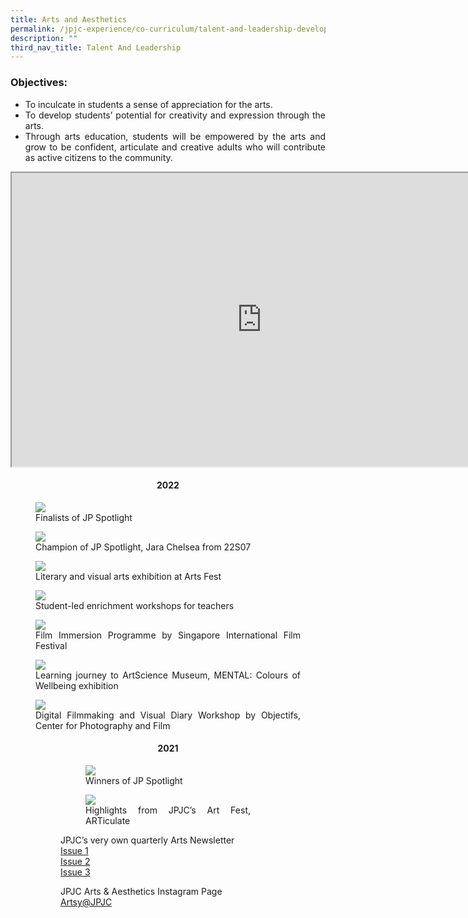 ```yaml
---
title: Arts and Aesthetics
permalink: /jpjc-experience/co-curriculum/talent-and-leadership-development-programme/arts-and-aesthetics/
description: ""
third_nav_title: Talent And Leadership
---
```

<div align=justify>
<h3>
Objectives:</h3>
<ul>
	<li>To inculcate in students a sense of appreciation for the arts.</li>
	<li>To develop students’ potential for creativity and expression through the arts.</li>
	<li>Through arts education, students will be empowered by the arts and grow to be confident, articulate and creative adults who will contribute as active citizens to the community.</li></ul>

<iframe src="https://docs.google.com/document/d/e/2PACX-1vSvFuwJ_CLt62qDf6VmuGqOQN4bBEuGEWB_k6HIGbZrKD6TdeHJS6udxEhdR-h8MH-Dr_lXCYxRBfds/pub?embedded=true" width=800px height=470px scrolling="no"></iframe>

<center><h4>2022</h4></center>
<figure>
<img src="/images/JPJC%20Experience/Co%20Curriculum/Talent%20and%20Leadership/Arts%20and%20Aesthetics/2022_img1.jpg">
<figcaption>Finalists of JP Spotlight</figcaption></figure>
	
<figure>
<img src="/images/JPJC%20Experience/Co%20Curriculum/Talent%20and%20Leadership/Arts%20and%20Aesthetics/2022_img2.jpg">
<figcaption>Champion of JP Spotlight, Jara Chelsea from 22S07</figcaption></figure>

<figure>
<img src="/images/JPJC%20Experience/Co%20Curriculum/Talent%20and%20Leadership/Arts%20and%20Aesthetics/2022_img3.jpg">
<figcaption>Literary and visual arts exhibition at Arts Fest</figcaption></figure>
	
<figure>
<img src="/images/JPJC%20Experience/Co%20Curriculum/TLD/AA/2022%20photo%204.jpg">
<figcaption>Student-led enrichment workshops for teachers</figcaption></figure>
	
<figure>
<img src="/images/JPJC%20Experience/Co%20Curriculum/TLD/AA/2022%20photo%205.jpg">
<figcaption>Film Immersion Programme by Singapore International Film Festival</figcaption></figure>

<figure>
<img src="/images/JPJC%20Experience/Co%20Curriculum/TLD/AA/2022%20photo%206.jpeg">
<figcaption>Learning journey to ArtScience Museum, MENTAL: Colours of Wellbeing exhibition</figcaption></figure>
	
<figure>
<img src="/images/JPJC%20Experience/Co%20Curriculum/TLD/AA/2022%20photo%207.jpeg">
<figcaption>Digital Filmmaking and Visual Diary Workshop by Objectifs, Center for Photography and Film</figcaption><figure>

<center><h4>2021</h4></center>
<figure>
<img src="/images/JPSpotlight.jpg">
<figcaption>Winners of JP Spotlight</figcaption></figure>

<figure>
<img src="/images/Articulate.jpg">
	<figcaption>Highlights from JPJC’s Art Fest, ARTiculate</figcaption></figure>

<p>JPJC’s very own quarterly Arts Newsletter<br>
<a href="http://tinyurl.com/Artsyfacts-2021-1">Issue 1</a><br>
<a href="http://tinyurl.com/Artsyfacts-2021-2">Issue 2</a><br>
<a href="http://tinyurl.com/Artsyfacts-2021-3">Issue 3</a></p>

<p>
JPJC Arts & Aesthetics Instagram Page<br>
	<a href="https://www.instagram.com/artsyjpjc/">Artsy@JPJC</a></p>